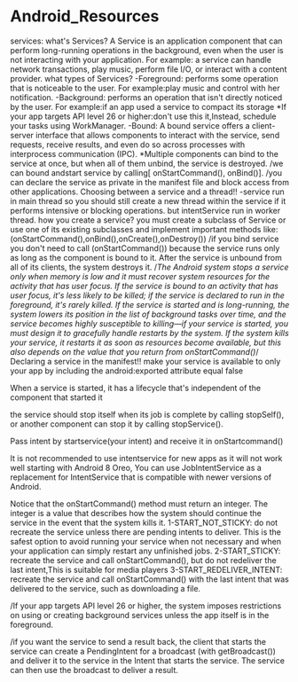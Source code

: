 # Android_Resources
services:
what's Services?
A Service is an application component that can perform long-running operations in the background, even when the user is not interacting with your application.
For example: a service can handle network transactions, play music, perform file I/O, or interact with a content provider.
what types of Services?
-Foreground:
performs some operation that is noticeable to the user.
For example:play music and control with her notification.
-Background:
performs an operation that isn't directly noticed by the user.
For example:if an app used a service to compact its storage
*If your app targets API level 26 or higher:don't use this it,Instead, schedule your tasks using WorkManager.
-Bound:
A bound service offers a client-server interface that allows components to interact with the service, send requests, receive results, and even do so across processes with interprocess communication (IPC).
*Multiple components can bind to the service at once, but when all of them unbind, the service is destroyed.
/we can bound andstart service by calling[ onStartCommand(), onBind()].
/you can declare the service as private in the manifest file and block access from other applications.
Choosing between a service and a thread!!
-service run in main thread so you should still create a new thread within the service if it performs intensive or blocking operations.
but intentService run in worker thread.
how you create a service?
you must create a subclass of Service or use one of its existing subclasses and implement important methods 
like:(onStartCommand(),onBind(),onCreate(),onDestroy())
/if you bind service you don't need to call (onStartCommand()) because the service runs only as long as the component is bound to it. After the service is unbound from all of its clients, the system destroys it.
/*The Android system stops a service only when memory is low and it must recover system resources for the activity that has user focus. If the service is bound to an activity that has user focus, it's less likely to be killed; if the service is declared to run in the foreground, it's rarely killed. If the service is started and is long-running, the system lowers its position in the list of background tasks over time, and the service becomes highly susceptible to killing—if your service is started, you must design it to gracefully handle restarts by the system. If the system kills your service, it restarts it as soon as resources become available, but this also depends on the value that you return from onStartCommand()*/
Declaring a service in the manifest!!
<service android:name=".ExampleService" />
make your service is available to only your app by including the android:exported attribute equal false

When a service is started, it has a lifecycle that's independent of the component that started it

the service should stop itself when its job is complete by calling ‪stopSelf()‬, or another component can stop it by calling ‪stopService()‬.

Pass intent by startservice(your intent) and receive it in onStartcommand()


It is not recommended to use intentservice for new apps as it will not work well starting with Android 8 Oreo, You can use JobIntentService as a replacement for ‪IntentService‬ that is compatible with newer versions of Android.

Notice that the ‪onStartCommand()‬ method must return an integer. The integer is a value that describes how the system should continue the service in the event that the system kills it.
1-START_NOT_STICKY:
do not recreate the service unless there are pending intents to deliver. This is the safest option to avoid running your service when not necessary and when your application can simply restart any unfinished jobs.
2-START_STICKY:
recreate the service and call ‪onStartCommand()‬, but do not redeliver the last intent,This is suitable for media players
3-START_REDELIVER_INTENT:
recreate the service and call ‪onStartCommand()‬ with the last intent that was delivered to the service, such as downloading a file.

/If your app targets API level 26 or higher, the system imposes restrictions on using or creating background services unless the app itself is in the foreground.

/if you want the service to send a result back, the client that starts the service can create a ‪PendingIntent‬ for a broadcast (with ‪getBroadcast()‬) and deliver it to the service in the ‪Intent‬ that starts the service. The service can then use the broadcast to deliver a result.
